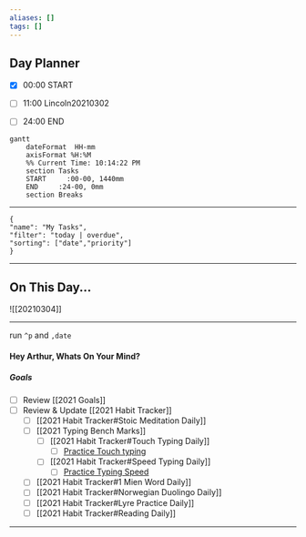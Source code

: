 ```yaml
---
aliases: []
tags: []
---
```


## Day Planner


- [x] 00:00 START
- [ ] 11:00 Lincoln20210302
- [ ] 24:00 END


```mermaid
gantt
    dateFormat  HH-mm
    axisFormat %H:%M
    %% Current Time: 10:14:22 PM
    section Tasks
    START     :00-00, 1440mm
    END     :24-00, 0mm
    section Breaks

```

---

```todoist
{
"name": "My Tasks",
"filter": "today | overdue",
"sorting": ["date","priority"]
}
```

---

## On This Day...

![[20210304]]

---

run `^p` and `,date`

#### Hey Arthur, Whats On Your Mind? 

##### Goals

- [ ] Review [[2021 Goals]]
- [ ] Review & Update [[2021 Habit Tracker]]
	- [ ] [[2021 Habit Tracker#Stoic Meditation Daily]]
	- [ ] [[2021 Typing Bench Marks]]
		- [ ] [[2021 Habit Tracker#Touch Typing Daily]]
			- [ ] [Practice Touch typing](https://www.keybr.com/)
		- [ ] [[2021 Habit Tracker#Speed Typing Daily]]
			- [ ] [Practice Typing Speed](https://10fastfingers.com/typing-test/english)
	- [ ] [[2021 Habit Tracker#1 Mien Word Daily]]
	- [ ] [[2021 Habit Tracker#Norwegian Duolingo Daily]]
	- [ ] [[2021 Habit Tracker#Lyre Practice Daily]]
	- [ ] [[2021 Habit Tracker#Reading Daily]]
---




